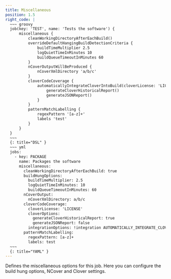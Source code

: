 ```yaml
---
title: Miscellaneous
position: 1.5
right_code: |
  ~~~ groovy
  job(key: 'TEST', name: 'Tests the software') {
      miscellaneous {
          cleanWorkingDirectoryAfterEachBuild()
          overrideDefaultHangingBuildDetectionCriteria {
              buildTimeMultiplier 2.5
              logQuietTimeInMinutes 10
              buildQueueTimeoutInMinutes 60
          }
          nCoverOutputWillBeProduced {
              nCoverXmlDirectory 'a/b/c'
          }
          cloverCodeCoverage {
              automaticallyIntegrateCloverIntoBuild(cloverLicense: 'LICENSE') {
                  generateCloverHistoricalReport()
                  generateJSONReport()
              }
          } 
          patternMatchLabelling {
              regexPattern '[a-z]+'
              labels 'test'
          }
      }
  }
  ~~~
  {: title="DSL" }
  ~~~ yml
  jobs:
    - key: PACKAGE
      name: Packages the software
      miscellaneous:
        cleanWorkingDirectoryAfterEachBuild: true
        buildHungOptions:
          buildTimeMultiplier: 2.5
          logQuietTimeInMinutes: 10
          buildQueueTimeoutInMinutes: 60
        nCoverOutput:
          nCoverXmlDirectory: a/b/c
        cloverCodeCoverage:
          cloverLicense: 'LICENSE'
          cloverOptions:
            generateCloverHistoricalReport: true
            generateJSONReport: false
          integrationOptions: !integration AUTOMATICALLY_INTEGRATE_CLOVER_INTO_BUILD
        patternMatchLabelling:
          regexPattern: [a-z]+
          labels: test
  ~~~
  {: title="YAML" } 
---
```

Defines the miscellaneous options for this job. Here you can configure the build hung options, NCover and Clover settings.